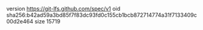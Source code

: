 version https://git-lfs.github.com/spec/v1
oid sha256:b42ad59a3bd85f7f83dc93fd0c155cb1bcb872714774a31f7133409c00d2e464
size 15719
